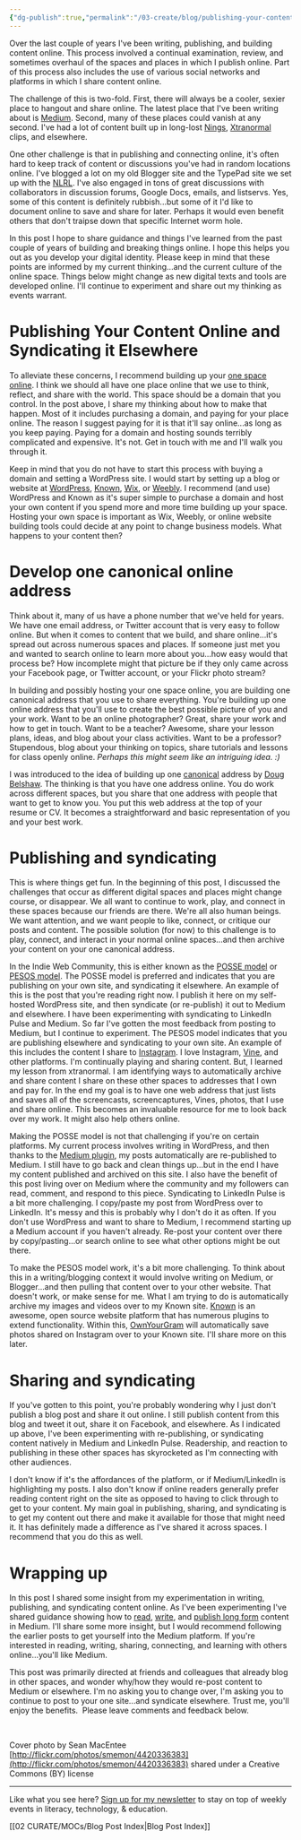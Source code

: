 ```yaml
---
{"dg-publish":true,"permalink":"/03-create/blog/publishing-your-content-online-and-syndicating-it-elsewhere/","title":"Publishing Your Content Online and Syndicating it Elsewhere","tags":["indieweb","publishing","writing"]}
---
```



Over the last couple of years I've been writing, publishing, and building content online. This process involved a continual examination, review, and sometimes overhaul of the spaces and places in which I publish online. Part of this process also includes the use of various social networks and platforms in which I share content online.

The challenge of this is two-fold. First, there will always be a cooler, sexier place to hangout and share online. The latest place that I've been writing about is [Medium](https://medium.com/). Second, many of these places could vanish at any second. I've had a lot of content built up in long-lost [Nings](http://www.ning.com/), [Xtranormal](http://www.xtranormal.com/) clips, and elsewhere.

One other challenge is that in publishing and connecting online, it's often hard to keep track of content or discussions you've had in random locations online. I've blogged a lot on my old Blogger site and the TypePad site we set up with the [NLRL](http://newliteracies.uconn.edu/). I've also engaged in tons of great discussions with collaborators in discussion forums, Google Docs, emails, and listservs. Yes, some of this content is definitely rubbish...but some of it I'd like to document online to save and share for later. Perhaps it would even benefit others that don't traipse down that specific Internet worm hole.

In this post I hope to share guidance and things I've learned from the past couple of years of building and breaking things online. I hope this helps you out as you develop your digital identity. Please keep in mind that these points are informed by my current thinking...and the current culture of the online space. Things below might change as new digital texts and tools are developed online. I'll continue to experiment and share out my thinking as events warrant.

# Publishing Your Content Online and Syndicating it Elsewhere

To alleviate these concerns, I recommend building up your [one space online](http://wiobyrne.com/why-you-should-build-and-maintain-your-one-space-on-the-internet/). I think we should all have one place online that we use to think, reflect, and share with the world. This space should be a domain that you control. In the post above, I share my thinking about how to make that happen. Most of it includes purchasing a domain, and paying for your place online. The reason I suggest paying for it is that it'll say online...as long as you keep paying. Paying for a domain and hosting sounds terribly complicated and expensive. It's not. Get in touch with me and I'll walk you through it.

Keep in mind that you do not have to start this process with buying a domain and setting a WordPress site. I would start by setting up a blog or website at [WordPress](https://wordpress.com/), [Known](https://withknown.com/), [Wix](http://www.wix.com/), or [Weebly](http://www.weebly.com/). I recommend (and use) WordPress and Known as it's super simple to purchase a domain and host your own content if you spend more and more time building up your space. Hosting your own space is important as Wix, Weebly, or online website building tools could decide at any point to change business models. What happens to your content then?

# Develop one canonical online address

Think about it, many of us have a phone number that we've held for years. We have one email address, or Twitter account that is very easy to follow online. But when it comes to content that we build, and share online...it's spread out across numerous spaces and places. If someone just met you and wanted to search online to learn more about you...how easy would that process be? How incomplete might that picture be if they only came across your Facebook page, or Twitter account, or your Flickr photo stream?

In building and possibly hosting your one space online, you are building one canonical address that you use to share everything. You're building up one online address that you'll use to create the best possible picture of you and your work. Want to be an online photographer? Great, share your work and how to get in touch. Want to be a teacher? Awesome, share your lesson plans, ideas, and blog about your class activities. Want to be a professor? Stupendous, blog about your thinking on topics, share tutorials and lessons for class openly online. _Perhaps this might seem like an intriguing idea. :)_

I was introduced to the idea of building up one [canonical](https://en.wiktionary.org/wiki/canonical) address by [Doug Belshaw](https://twitter.com/dajbelshaw/). The thinking is that you have one address online. You do work across different spaces, but you share that one address with people that want to get to know you. You put this web address at the top of your resume or CV. It becomes a straightforward and basic representation of you and your best work.

# Publishing and syndicating

This is where things get fun. In the beginning of this post, I discussed the challenges that occur as different digital spaces and places might change course, or disappear. We all want to continue to work, play, and connect in these spaces because our friends are there. We're all also human beings. We want attention, and we want people to like, connect, or critique our posts and content. The possible solution (for now) to this challenge is to play, connect, and interact in your normal online spaces...and then archive your content on your one canonical address.

In the Indie Web Community, this is either known as the [POSSE model](https://indiewebcamp.com/POSSE) or [PESOS model](https://indiewebcamp.com/PESOS). The POSSE model is preferred and indicates that you are publishing on your own site, and syndicating it elsewhere. An example of this is the post that you're reading right now. I publish it here on my self-hosted WordPress site, and then syndicate (or re-publish) it out to Medium and elsewhere. I have been experimenting with syndicating to LinkedIn Pulse and Medium. So far I've gotten the most feedback from posting to Medium, but I continue to experiment. The PESOS model indicates that you are publishing elsewhere and syndicating to your own site. An example of this includes the content I share to [Instagram](https://www.instagram.com/wiobyrne/). I love Instagram, [Vine](https://vine.co/wiobyrne), and other platforms. I'm continually playing and sharing content. But, I learned my lesson from xtranormal. I am identifying ways to automatically archive and share content I share on these other spaces to addresses that I own and pay for. In the end my goal is to have one web address that just lists and saves all of the screencasts, screencaptures, Vines, photos, that I use and share online. This becomes an invaluable resource for me to look back over my work. It might also help others online.

Making the POSSE model is not that challenging if you're on certain platforms. My current process involves writing in WordPress, and then thanks to the [Medium plugin](https://wordpress.org/plugins/medium/), my posts automatically are re-published to Medium. I still have to go back and clean things up...but in the end I have my content published and archived on this site. I also have the benefit of this post living over on Medium where the community and my followers can read, comment, and respond to this piece. Syndicating to LinkedIn Pulse is a bit more challenging. I copy/paste my post from WordPress over to LinkedIn. It's messy and this is probably why I don't do it as often. If you don't use WordPress and want to share to Medium, I recommend starting up a Medium account if you haven't already. Re-post your content over there by copy/pasting...or search online to see what other options might be out there.

To make the PESOS model work, it's a bit more challenging. To think about this in a writing/blogging context it would involve writing on Medium, or Blogger...and then pulling that content over to your other website. That doesn't work, or make sense for me. What I am trying to do is automatically archive my images and videos over to my Known site. [Known](https://withknown.com/) is an awesome, open source website platform that has numerous plugins to extend functionality. Within this, [OwnYourGram](https://indiewebcamp.com/ownyourgram) will automatically save photos shared on Instagram over to your Known site. I'll share more on this later.

# Sharing and syndicating

If you've gotten to this point, you're probably wondering why I just don't publish a blog post and share it out online. I still publish content from this blog and tweet it out, share it on Facebook, and elsewhere. As I indicated up above, I've been experimenting with re-publishing, or syndicating content natively in Medium and LinkedIn Pulse. Readership, and reaction to publishing in these other spaces has skyrocketed as I'm connecting with other audiences.

I don't know if it's the affordances of the platform, or if Medium/LinkedIn is highlighting my posts. I also don't know if online readers generally prefer reading content right on the site as opposed to having to click through to get to your content. My main goal in publishing, sharing, and syndicating is to get my content out there and make it available for those that might need it. It has definitely made a difference as I've shared it across spaces. I recommend that you do this as well.

# Wrapping up

In this post I shared some insight from my experimentation in writing, publishing, and syndicating content online. As I've been experimenting I've shared guidance showing how to [read](https://medium.com/@wiobyrne/getting-started-in-medium-reading-annotating-commenting-and-recommending-757f43be83ee), [write](https://medium.com/the-slackerati/getting-started-in-medium-drafting-writing-and-publishing-58c7321e5eff), and [publish long form](https://medium.com/the-slackerati/getting-started-in-medium-long-form-response-and-advanced-writing-practices-1da94b990aa9) content in Medium. I'll share some more insight, but I would recommend following the earlier posts to get yourself into the Medium platform. If you're interested in reading, writing, sharing, connecting, and learning with others online...you'll like Medium.

This post was primarily directed at friends and colleagues that already blog in other spaces, and wonder why/how they would re-post content to Medium or elsewhere. I'm no asking you to change over, I'm asking you to continue to post to your one site...and syndicate elsewhere. Trust me, you'll enjoy the benefits.  Please leave comments and feedback below.

 

Cover photo by Sean MacEntee [http://flickr.com/photos/smemon/4420336383](http://flickr.com/photos/smemon/4420336383) shared under a Creative Commons (BY) license

* * *

Like what you see here? [Sign up for my newsletter](http://wiobyrne.com/tldr/) to stay on top of weekly events in literacy, technology, & education.

[[02 CURATE/MOCs/Blog Post Index\|Blog Post Index]]
